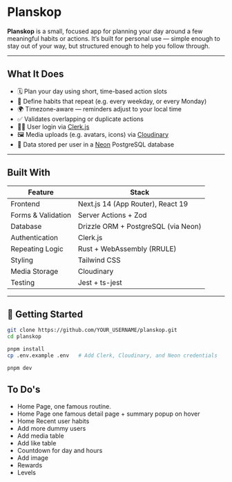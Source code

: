 # Planskop

**Planskop** is a small, focused app for planning your day around a few meaningful habits or actions. It’s built for personal use — simple enough to stay out of your way, but structured enough to help you follow through.

---

## What It Does

- 🗓️ Plan your day using short, time-based action slots
- 🔁 Define habits that repeat (e.g. every weekday, or every Monday)
- 🌍 Timezone-aware — reminders adjust to your local time
- ✅ Validates overlapping or duplicate actions
- 🙋‍♀️ User login via [Clerk.js](https://clerk.dev)
- 🖼️ Media uploads (e.g. avatars, icons) via [Cloudinary](https://cloudinary.com/)
- 💾 Data stored per user in a [Neon](https://neon.tech/) PostgreSQL database

---

## Built With

| Feature            | Stack                               |
| ------------------ | ----------------------------------- |
| Frontend           | Next.js 14 (App Router), React 19   |
| Forms & Validation | Server Actions + Zod                |
| Database           | Drizzle ORM + PostgreSQL (via Neon) |
| Authentication     | Clerk.js                            |
| Repeating Logic    | Rust + WebAssembly (RRULE)          |
| Styling            | Tailwind CSS                        |
| Media Storage      | Cloudinary                          |
| Testing            | Jest + ts-jest                      |

---

## 🧪 Getting Started

```bash
git clone https://github.com/YOUR_USERNAME/planskop.git
cd planskop

pnpm install
cp .env.example .env   # Add Clerk, Cloudinary, and Neon credentials

pnpm dev
```

## To Do's

- Home Page, one famous routine.
- Home Page one famous detail page + summary popup on hover
- Home Recent user habits
- Add more dummy users
- Add media table
- Add like table
- Countdown for day and hours
- Add image
- Rewards
- Levels
